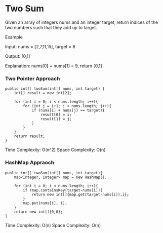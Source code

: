 # Two Sum

Given an array of integers nums and an integer target, return indices of the two numbers such that they add up to target.


Example

Input: nums = [2,7,11,15], target = 9

Output: [0,1]

Explanation: nums[0] + nums[1] = 9, return [0,1]

### Two Pointer Approach
        
    public int[] twoSum(int[] nums, int target) {
        int[] result = new int[2];
        
        for (int i = 0; i < nums.length; i++){
            for (int j = i+1; j < nums.length; j++){
                if (nums[i] + nums[j] == target){
                    result[0] = i;
                    result[1] = j;
                }
            }
        }
        return result;
    }        
              
Time Complexity: O(n^2) Space Complexity: O(n)

### HashMap Appraoch

	public int[] twoSum(int[] nums, int target){
		map<Integer, Integer> map = new HashMap();

		for (int i = 0; i < nums.length; i++){
			if (map.containsKey(target-nums[i]){
				return new int[]{map.get(target-nums[i]),i};
			}
			map.put(nums[i], i);
		}
		return new int[]{0,0};
	}

Time Complexity: O(n) Space Complexity: O(n)
